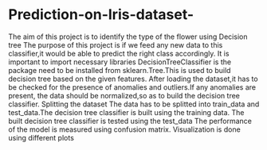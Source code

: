 # Prediction-on-Iris-dataset-
The aim of this project is to identify the type of the flower using Decision tree
The purpose of this project is if we feed any new data to this classifier,it would be able to predict the right class accordingly.
It is important to import necessary libraries
DecisionTreeClassifier is the package need to be installed from sklearn.Tree.This is used to build decision tree based on the given features.
After loading the dataset,it has to be checked for the presence of anomalies and outliers.If any anomalies are present, the data should be normalized,so as to build the decision tree classifier.
Splitting the dataset
The data has to be splitted into train_data and test_data.The decision tree classifier is built using the training data.
The built decision tree classifier is tested using the test_data
The performance of the model is measured using confusion matrix.
Visualization is done using different plots
